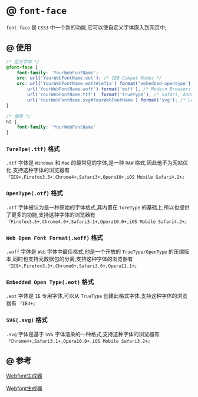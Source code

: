 # @ `font-face`

`font-face` 是 `CSS3` 中一个新的功能,它可以使自定义字体嵌入到网页中;

## @ 使用

```css
/* 定义字体 */
@font-face {
    font-family: 'YourWebFontName';
    src: url('YourWebFontName.eot'); /* IE9 Compat Modes */
    src: url('YourWebFontName.eot?#iefix') format('embedded-opentype'), /* IE6-IE8 */
        url('YourWebFontName.woff') format('woff'), /* Modern Browsers */
        url('YourWebFontName.ttf')  format('truetype'), /* Safari, Android, iOS */
        url('YourWebFontName.svg#YourWebFontName') format('svg'); /* Legacy iOS */
}

/* 使用 */
h2 {
    font-family: 'YourWebFontName'
}
```

### `TureTpe(.ttf)` 格式

`.ttf` 字体是 `Windows` 和 `Mac` 的最常见的字体,是一种 `RAW` 格式,因此他不为网站优化,支持这种字体的浏览器有 `『IE9+,Firefox3.5+,Chrome4+,Safari3+,Opera10+,iOS Mobile Safari4.2+』`

### `OpenType(.otf)` 格式

 `.otf` 字体被认为是一种原始的字体格式,其内置在 `TureType` 的基础上,所以也提供了更多的功能,支持这种字体的浏览器有` 『Firefox3.5+,Chrome4.0+,Safari3.1+,Opera10.0+,iOS Mobile Safari4.2+』`

### `Web Open Font Format(.woff)` 格式
`.woff` 字体是 `Web` 字体中最佳格式,他是一个开放的 `TrueType/OpenType` 的压缩版本,同时也支持元数据包的分离,支持这种字体的浏览器有`『IE9+,Firefox3.5+,Chrome6+,Safari3.6+,Opera11.1+』`

### `Embedded Open Type(.eot)` 格式

`.eot` 字体是 `IE` 专用字体,可以从 `TrueType` 创建此格式字体,支持这种字体的浏览器有 `『IE4+』`

### `SVG(.svg)` 格式

`.svg` 字体是基于 `SVG` 字体渲染的一种格式,支持这种字体的浏览器有 `『Chrome4+,Safari3.1+,Opera10.0+,iOS Mobile Safari3.2+』`

## @ 参考

<a href="https://www.fontsquirrel.com/tools/webfont-generator" target="_blank">Webfont生成器</a>

<a href="https://www.fontsquirrel.com/tools/webfont-generator" target="_blank">Webfont生成器</a>
